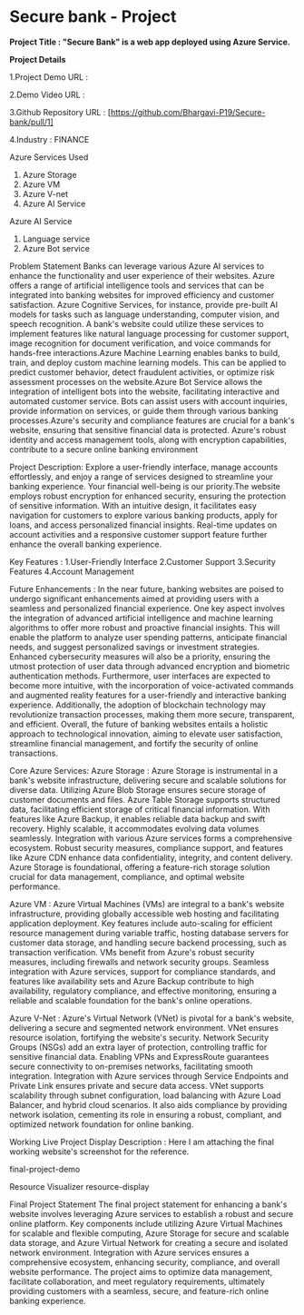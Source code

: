 # Secure bank - Project

**Project Title : "Secure Bank" is a web app deployed using Azure Service.**

**Project Details**

1.Project Demo URL :

2.Demo Video URL :

3.Github Repository URL : [https://github.com/Bhargavi-P19/Secure-bank/pull/1]

4.Industry : FINANCE

Azure Services Used
1. Azure Storage
2. Azure VM 
3. Azure V-net
4. Azure AI Service

Azure AI Service
1.	Language service
2.	Azure Bot service

Problem Statement
Banks can leverage various Azure AI services to enhance the functionality and user experience of their websites. Azure offers a range of artificial intelligence tools and services that can be integrated into banking websites for improved efficiency and customer satisfaction. Azure Cognitive Services, for instance, provide pre-built AI models for tasks such as language understanding, computer vision, and speech recognition. A bank's website could utilize these services to implement features like natural language processing for customer support, image recognition for document verification, and voice commands for hands-free interactions.Azure Machine Learning enables banks to build, train, and deploy custom machine learning models. This can be applied to predict customer behavior, detect fraudulent activities, or optimize risk assessment processes on the website.Azure Bot Service allows the integration of intelligent bots into the website, facilitating interactive and automated customer service. Bots can assist users with account inquiries, provide information on services, or guide them through various banking processes.Azure's security and compliance features are crucial for a bank's website, ensuring that sensitive financial data is protected. Azure's robust identity and access management tools, along with encryption capabilities, contribute to a secure online banking environment

Project Description:
Explore a user-friendly interface, manage accounts effortlessly, and enjoy a range of services designed to streamline your banking experience. Your financial well-being is our priority.The website employs robust encryption for enhanced security, ensuring the protection of sensitive information. With an intuitive design, it facilitates easy navigation for customers to explore various banking products, apply for loans, and access personalized financial insights. Real-time updates on account activities and a responsive customer support feature further enhance the overall banking experience.

Key Features :
1.User-Friendly Interface
2.Customer Support
3.Security Features
4.Account Management


Future Enhancements :
In the near future, banking websites are poised to undergo significant enhancements aimed at providing users with a seamless and personalized financial experience. One key aspect involves the integration of advanced artificial intelligence and machine learning algorithms to offer more robust and proactive financial insights. This will enable the platform to analyze user spending patterns, anticipate financial needs, and suggest personalized savings or investment strategies. Enhanced cybersecurity measures will also be a priority, ensuring the utmost protection of user data through advanced encryption and biometric authentication methods. Furthermore, user interfaces are expected to become more intuitive, with the incorporation of voice-activated commands and augmented reality features for a user-friendly and interactive banking experience. Additionally, the adoption of blockchain technology may revolutionize transaction processes, making them more secure, transparent, and efficient. Overall, the future of banking websites entails a holistic approach to technological innovation, aiming to elevate user satisfaction, streamline financial management, and fortify the security of online transactions.


Core Azure Services:
Azure Storage :
Azure Storage is instrumental in a bank's website infrastructure, delivering secure and scalable solutions for diverse data. Utilizing Azure Blob Storage ensures secure storage of customer documents and files. Azure Table Storage supports structured data, facilitating efficient storage of critical financial information. With features like Azure Backup, it enables reliable data backup and swift recovery. Highly scalable, it accommodates evolving data volumes seamlessly. Integration with various Azure services forms a comprehensive ecosystem. Robust security measures, compliance support, and features like Azure CDN enhance data confidentiality, integrity, and content delivery. Azure Storage is foundational, offering a feature-rich storage solution crucial for data management, compliance, and optimal website performance.

 

Azure VM :
Azure Virtual Machines (VMs) are integral to a bank's website infrastructure, providing globally accessible web hosting and facilitating application deployment. Key features include auto-scaling for efficient resource management during variable traffic, hosting database servers for customer data storage, and handling secure backend processing, such as transaction verification. VMs benefit from Azure's robust security measures, including firewalls and network security groups. Seamless integration with Azure services, support for compliance standards, and features like availability sets and Azure Backup contribute to high availability, regulatory compliance, and effective monitoring, ensuring a reliable and scalable foundation for the bank's online operations.


Azure V-Net :
Azure's Virtual Network (VNet) is pivotal for a bank's website, delivering a secure and segmented network environment. VNet ensures resource isolation, fortifying the website's security. Network Security Groups (NSGs) add an extra layer of protection, controlling traffic for sensitive financial data. Enabling VPNs and ExpressRoute guarantees secure connectivity to on-premises networks, facilitating smooth integration. Integration with Azure services through Service Endpoints and Private Link ensures private and secure data access. VNet supports scalability through subnet configuration, load balancing with Azure Load Balancer, and hybrid cloud scenarios. It also aids compliance by providing network isolation, cementing its role in ensuring a robust, compliant, and optimized network foundation for online banking.
 




Working Live Project Display
Description :
Here I am attaching the final working website's screenshot for the reference.
 

final-project-demo

Resource Visualizer
resource-display

Final Project Statement
The final project statement for enhancing a bank's website involves leveraging Azure services to establish a robust and secure online platform. Key components include utilizing Azure Virtual Machines for scalable and flexible computing, Azure Storage for secure and scalable data storage, and Azure Virtual Network for creating a secure and isolated network environment. Integration with Azure services ensures a comprehensive ecosystem, enhancing security, compliance, and overall website performance. The project aims to optimize data management, facilitate collaboration, and meet regulatory requirements, ultimately providing customers with a seamless, secure, and feature-rich online banking experience.
